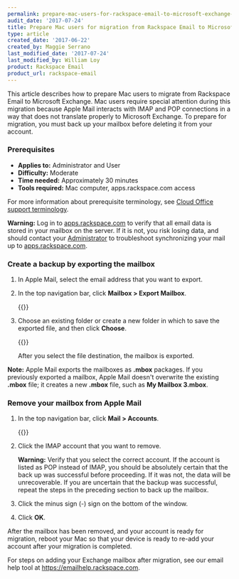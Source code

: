 ```yaml
---
permalink: prepare-mac-users-for-rackspace-email-to-microsoft-exchange-migration
audit_date: '2017-07-24'
title: Prepare Mac users for migration from Rackspace Email to Microsoft Exchange
type: article
created_date: '2017-06-22'
created_by: Maggie Serrano
last_modified_date: '2017-07-24'
last_modified_by: William Loy
product: Rackspace Email
product_url: rackspace-email
---
```


This article describes how to prepare Mac users to migrate from Rackspace Email to Microsoft Exchange. Mac users require special attention during this migration because Apple Mail interacts with IMAP and POP connections in a way that does not translate properly to Microsoft Exchange. To prepare for migration, you must back up your mailbox before deleting it from your account.

### Prerequisites

- **Applies to:** Administrator and User
- **Difficulty:** Moderate
- **Time needed:** Approximately 30 minutes
- **Tools required:** Mac computer, apps.rackspace.com access

For more information about prerequisite terminology, see [Cloud Office support terminology](/support/how-to/cloud-office-support-terminology/).

**Warning:** Log in to [apps.rackspace.com](https://apps.rackspace.com/index.php) to verify that all email data is stored in your mailbox on the server. If it is not, you risk losing data, and should contact your [Administrator](/support/how-to/cloud-office-support-terminology/) to troubleshoot synchronizing your mail up to [apps.rackspace.com](https://apps.rackspace.com/index.php).

### Create a backup by exporting the mailbox

1. In Apple Mail, select the email address that you want to export.
2. In the top navigation bar, click **Mailbox > Export Mailbox**.

   {{<image src="selectExportMailbox.png" alt="" title="">}}

3. Choose an existing folder or create a new folder in which to save the exported file, and then click **Choose**.

    {{<image src="selectMailbox.png" alt="" title="">}}

   After you select the file destination, the mailbox is exported.

**Note:** Apple Mail exports the mailboxes as **.mbox** packages. If you previously exported a mailbox, Apple Mail doesn't overwrite the existing **.mbox** file; it creates a new **.mbox** file, such as **My Mailbox 3.mbox**.

### Remove your mailbox from Apple Mail

1. In the top navigation bar, click **Mail > Accounts**.

   {{<image src="selectMailAccounts.png" alt="" title="">}}

2. Click the IMAP account that you want to remove.

   **Warning:** Verify that you select the correct account. If the account is listed as POP instead of IMAP, you should be absolutely certain that the back up was successful before proceeding. If it was not, the data will be unrecoverable. If you are uncertain that the backup was successful, repeat the steps in the preceding section to back up the mailbox.

3. Click the minus sign (-) sign on the bottom of the window.
4. Click **OK**.

After the mailbox has been removed, and your account is ready for migration, reboot your Mac so that your device is ready to re-add your account after your migration is completed.

For steps on adding your Exchange mailbox after migration, see our email help tool at https://emailhelp.rackspace.com.

